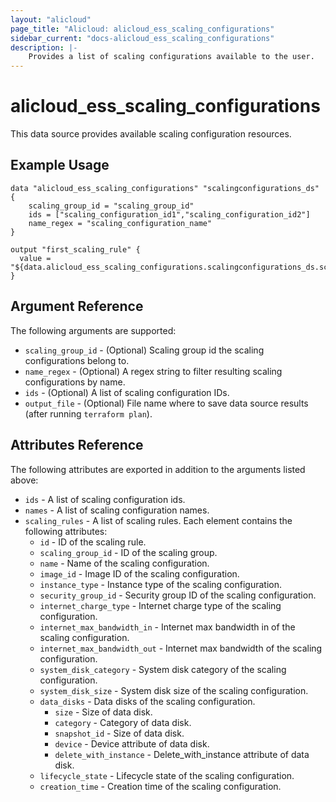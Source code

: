 ```yaml
---
layout: "alicloud"
page_title: "Alicloud: alicloud_ess_scaling_configurations"
sidebar_current: "docs-alicloud_ess_scaling_configurations"
description: |-
    Provides a list of scaling configurations available to the user.
---
```


# alicloud_ess_scaling_configurations

This data source provides available scaling configuration resources. 

## Example Usage

```
data "alicloud_ess_scaling_configurations" "scalingconfigurations_ds" {
    scaling_group_id = "scaling_group_id"
    ids = ["scaling_configuration_id1","scaling_configuration_id2"]
    name_regex = "scaling_configuration_name"
}

output "first_scaling_rule" {
  value = "${data.alicloud_ess_scaling_configurations.scalingconfigurations_ds.scaling_configurations.0.id}"
}
```

## Argument Reference

The following arguments are supported:

* `scaling_group_id` - (Optional) Scaling group id the scaling configurations belong to.
* `name_regex` - (Optional) A regex string to filter resulting scaling configurations by name.
* `ids` - (Optional) A list of scaling configuration IDs.
* `output_file` - (Optional) File name where to save data source results (after running `terraform plan`).

## Attributes Reference

The following attributes are exported in addition to the arguments listed above:

* `ids` - A list of scaling configuration ids.
* `names` - A list of scaling configuration names.
* `scaling_rules` - A list of scaling rules. Each element contains the following attributes:
  * `id` - ID of the scaling rule.
  * `scaling_group_id` - ID of the scaling group.
  * `name` - Name of the scaling configuration.
  * `image_id` - Image ID of the scaling configuration.
  * `instance_type` - Instance type of the scaling configuration.
  * `security_group_id` - Security group ID of the scaling configuration.
  * `internet_charge_type` - Internet charge type of the scaling configuration.
  * `internet_max_bandwidth_in` - Internet max bandwidth in of the scaling configuration.
  * `internet_max_bandwidth_out` - Internet max bandwidth of the scaling configuration.
  * `system_disk_category` - System disk category of the scaling configuration.
  * `system_disk_size` - System disk size of the scaling configuration.
  * `data_disks` - Data disks of the scaling configuration.
    * `size` - Size of data disk.
    * `category` - Category of data disk.
    * `snapshot_id` - Size of data disk.
    * `device` - Device attribute of data disk.
    * `delete_with_instance` - Delete_with_instance attribute of data disk.
  * `lifecycle_state` - Lifecycle state of the scaling configuration.
  * `creation_time` - Creation time of the scaling configuration.
  